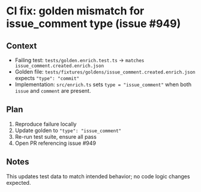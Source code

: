 # CI fix: golden mismatch for issue_comment type (issue #949)

## Context

- Failing test: `tests/golden.enrich.test.ts` -> `matches issue_comment.created.enrich.json`
- Golden file: `tests/fixtures/goldens/issue_comment.created.enrich.json` expects `"type": "commit"`
- Implementation: `src/enrich.ts` sets `type = "issue_comment"` when both `issue` and `comment` are present.

## Plan

1. Reproduce failure locally
2. Update golden to `"type": "issue_comment"`
3. Re-run test suite, ensure all pass
4. Open PR referencing issue #949

## Notes

This updates test data to match intended behavior; no code logic changes expected.
